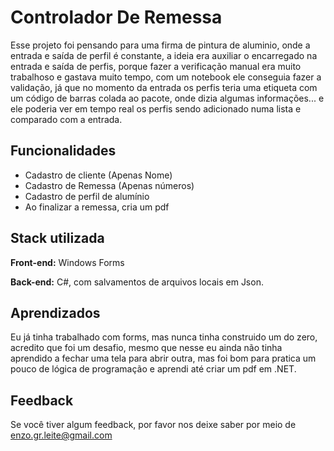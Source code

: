 
# Controlador De Remessa

Esse projeto foi pensando para uma firma de pintura de aluminio, onde a entrada e saída de perfil é constante, a ideia era auxiliar o encarregado na entrada e saída de perfis, porque fazer a verificação manual era muito trabalhoso e gastava muito tempo, com um notebook ele conseguia fazer a validação, já que no momento da entrada os perfis teria uma etiqueta com um código de barras colada ao pacote, onde dizia algumas informações... e ele poderia ver em tempo real os perfis sendo adicionado numa lista e comparado com a entrada.


## Funcionalidades

- Cadastro de cliente (Apenas Nome)
- Cadastro de Remessa (Apenas números)
- Cadastro de perfil de alumínio
- Ao finalizar a remessa, cria um pdf


## Stack utilizada

**Front-end:** Windows Forms

**Back-end:** C#, com salvamentos de arquivos locais em Json.


## Aprendizados

Eu já tinha trabalhado com forms, mas nunca tinha construido um do zero, acredito que foi um desafio, mesmo que nesse eu ainda não tinha aprendido a fechar uma tela para abrir outra, mas foi bom para pratica um pouco de lógica de programação e aprendi até criar um pdf em .NET.


## Feedback

Se você tiver algum feedback, por favor nos deixe saber por meio de enzo.gr.leite@gmail.com

